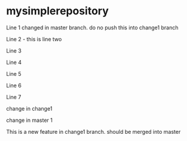 # mysimplerepository

Line 1 changed in master branch. do no push this into change1 branch


Line 2 - this is line two


Line 3

Line 4

Line 5


Line 6





Line 7


change in change1

change in master 1

This is a new feature in change1 branch. should be merged into master

